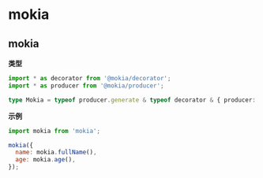 # mokia

## mokia

**类型**

```typescript
import * as decorator from '@mokia/decorator';
import * as producer from '@mokia/producer';

type Mokia = typeof producer.generate & typeof decorator & { producer: typeof producer };
```

**示例**

```javascript
import mokia from 'mokia';

mokia({
  name: mokia.fullName(),
  age: mokia.age(),
});
```
